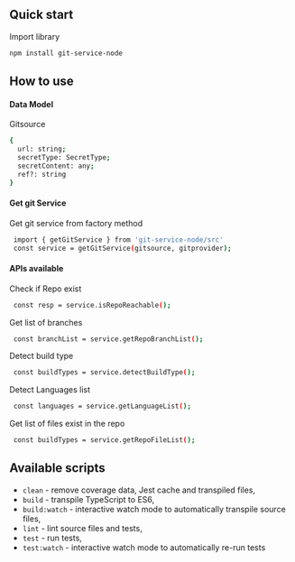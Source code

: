 
## Quick start

Import library

```sh
npm install git-service-node
```

## How to use
#### Data Model
Gitsource 
```sh
{
  url: string;
  secretType: SecretType;
  secretContent: any;
  ref?: string
}
```

#### Get git Service
Get git service from factory method
```sh
 import { getGitService } from 'git-service-node/src'
 const service = getGitService(gitsource, gitprovider);
```

#### APIs available
Check if Repo exist
```sh
 const resp = service.isRepoReachable();
```

Get list of branches
```sh
 const branchList = service.getRepoBranchList();
```

Detect build type 
```sh
 const buildTypes = service.detectBuildType();
```
Detect Languages list 
```sh
 const languages = service.getLanguageList();
```
Get list of files exist in the repo 
```sh
 const buildTypes = service.getRepoFileList();
```

## Available scripts

+ `clean` - remove coverage data, Jest cache and transpiled files,
+ `build` - transpile TypeScript to ES6,
+ `build:watch` - interactive watch mode to automatically transpile source files,
+ `lint` - lint source files and tests,
+ `test` - run tests,
+ `test:watch` - interactive watch mode to automatically re-run tests
